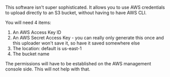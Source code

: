 This software isn't super sophisticated. It allows you to use AWS credentials to upload directly to an S3 bucket, without having to have AWS CLI.

You will need 4 items:
1) An AWS Access Key ID
2) An AWS Secret Access Key - you can really only generate this once and this uploader won't save it, so have it saved somewhere else
3) The location: default is us-east-1
4) The bucket name

The permissions will have to be established on the AWS management console side. This will not help with that.
